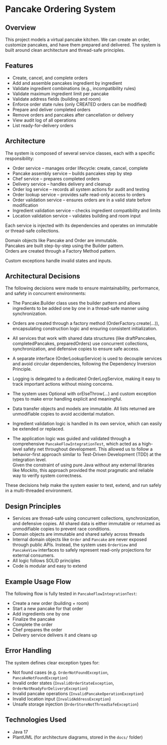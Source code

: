 # Pancake Ordering System

## Overview
This project models a virtual pancake kitchen. We can create an order, customize pancakes, and have them prepared and delivered. The system is built around clean architecture and thread-safe principles.

## Features
- Create, cancel, and complete orders
- Add and assemble pancakes ingredient by ingredient
- Validate ingredient combinations (e.g., incompatibility rules)
- Validate maximum ingredient limit per pancake
- Validate address fields (building and room)
- Enforce order state rules (only CREATED orders can be modified)
- Prepare and deliver completed orders
- Remove orders and pancakes after cancellation or delivery
- View audit log of all operations
- List ready-for-delivery orders

## Architecture
The system is composed of several service classes, each with a specific responsibility:

- Order service – manages order lifecycle: create, cancel, complete
- Pancake assembly service – builds pancakes step by step
- Chef service – prepares completed orders
- Delivery service – handles delivery and cleanup
- Order log service – records all system actions for audit and testing
- Order lookup service – provides safe read-only access to orders
- Order validation service – ensures orders are in a valid state before modification
- Ingredient validation service – checks ingredient compatibility and limits
- Location validation service – validates building and room input

Each service is injected with its dependencies and operates on immutable or thread-safe collections.

Domain objects like Pancake and Order are immutable.  
Pancakes are built step-by-step using the Builder pattern.  
Orders are created through a Factory Method pattern.

Custom exceptions handle invalid states and inputs.

## Architectural Decisions
The following decisions were made to ensure maintainability, performance, and safety in concurrent environments:

- The Pancake.Builder class uses the builder pattern and allows ingredients to be added one by one in a thread-safe manner using synchronization.
- Orders are created through a factory method (OrderFactory.create(...)), encapsulating construction logic and ensuring consistent initialization.
- All services that work with shared data structures (like draftPancakes, completedPancakes, preparedOrders) use concurrent collections, synchronization, and defensive copies to ensure safe access.
- A separate interface (OrderLookupService) is used to decouple services and avoid circular dependencies, following the Dependency Inversion Principle.
- Logging is delegated to a dedicated OrderLogService, making it easy to track important actions without mixing concerns.
- The system uses Optional with orElseThrow(...) and custom exception types to make error handling explicit and meaningful.
- Data transfer objects and models are immutable. All lists returned are unmodifiable copies to avoid accidental mutation.
- Ingredient validation logic is handled in its own service, which can easily be extended or replaced.

- The application logic was guided and validated through a comprehensive `PancakeFlowIntegrationTest`,
  which acted as a high-level safety net throughout development.
  This allowed us to follow a behavior-first approach similar to Test-Driven Development (TDD) at the integration level.  
  Given the constraint of using pure Java without any external libraries like Mockito, this approach provided the most pragmatic and reliable way to verify system correctness.


These decisions help make the system easier to test, extend, and run safely in a multi-threaded environment.

## Design Principles
- Services are thread-safe using concurrent collections, synchronization, and defensive copies.
  All shared data is either immutable or returned as unmodifiable copies to prevent race conditions.
- Domain objects are immutable and shared safely across threads
- Internal domain objects like `Order` and `Pancake` are never exposed through public APIs. Instead, the system uses `OrderView` and `PancakeView` interfaces to safely represent read-only projections for external consumers.
- All logic follows SOLID principles
- Code is modular and easy to extend

## Example Usage Flow
The following flow is fully tested in `PancakeFlowIntegrationTest`:

- Create a new order (building + room)
- Start a new pancake for that order
- Add ingredients one by one
- Finalize the pancake
- Complete the order
- Chef prepares the order
- Delivery service delivers it and cleans up


## Error Handling
The system defines clear exception types for:

- Not found cases (e.g. `OrderNotFoundException`, `PancakeNotFoundException`)
- Invalid order states (`InvalidOrderStateException`, `OrderNotReadyForDeliveryException`)
- Invalid pancake operations (`InvalidPancakeOperationException`)
- Invalid location input (`InvalidAddressException`)
- Unsafe storage injection (`OrderStoreNotThreadSafeException`)


## Technologies Used
- Java 17
- PlantUML (for architecture diagrams, stored in the `docs/` folder)